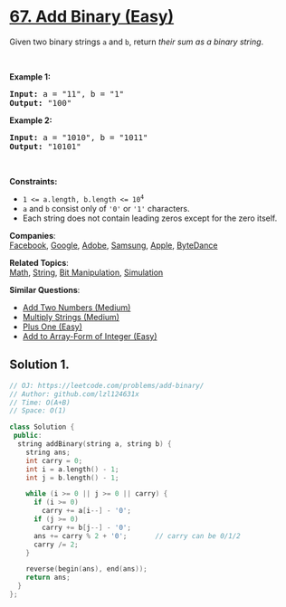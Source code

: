 # [67. Add Binary (Easy)](https://leetcode.com/problems/add-binary/)

<p>Given two binary strings <code>a</code> and <code>b</code>, return <em>their sum as a binary string</em>.</p>

<p>&nbsp;</p>
<p><strong>Example 1:</strong></p>
<pre><strong>Input:</strong> a = "11", b = "1"
<strong>Output:</strong> "100"
</pre><p><strong>Example 2:</strong></p>
<pre><strong>Input:</strong> a = "1010", b = "1011"
<strong>Output:</strong> "10101"
</pre>
<p>&nbsp;</p>
<p><strong>Constraints:</strong></p>

<ul>
	<li><code>1 &lt;= a.length, b.length &lt;= 10<sup>4</sup></code></li>
	<li><code>a</code> and <code>b</code> consist&nbsp;only of <code>'0'</code> or <code>'1'</code> characters.</li>
	<li>Each string does not contain leading zeros except for the zero itself.</li>
</ul>


**Companies**:  
[Facebook](https://leetcode.com/company/facebook), [Google](https://leetcode.com/company/google), [Adobe](https://leetcode.com/company/adobe), [Samsung](https://leetcode.com/company/samsung), [Apple](https://leetcode.com/company/apple), [ByteDance](https://leetcode.com/company/bytedance)

**Related Topics**:  
[Math](https://leetcode.com/tag/math/), [String](https://leetcode.com/tag/string/), [Bit Manipulation](https://leetcode.com/tag/bit-manipulation/), [Simulation](https://leetcode.com/tag/simulation/)

**Similar Questions**:
* [Add Two Numbers (Medium)](https://leetcode.com/problems/add-two-numbers/)
* [Multiply Strings (Medium)](https://leetcode.com/problems/multiply-strings/)
* [Plus One (Easy)](https://leetcode.com/problems/plus-one/)
* [Add to Array-Form of Integer (Easy)](https://leetcode.com/problems/add-to-array-form-of-integer/)

## Solution 1.

```cpp
// OJ: https://leetcode.com/problems/add-binary/
// Author: github.com/lzl124631x
// Time: O(A+B)
// Space: O(1)

class Solution {
 public:
  string addBinary(string a, string b) {
    string ans;
    int carry = 0;
    int i = a.length() - 1;
    int j = b.length() - 1;

    while (i >= 0 || j >= 0 || carry) {
      if (i >= 0)
        carry += a[i--] - '0';
      if (j >= 0)
        carry += b[j--] - '0';
      ans += carry % 2 + '0';       // carry can be 0/1/2
      carry /= 2;
    }

    reverse(begin(ans), end(ans));
    return ans;
  }
};
```

